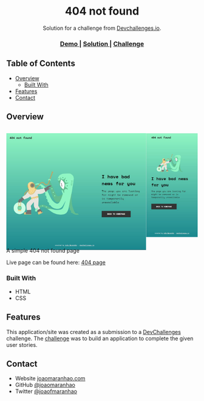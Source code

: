 <!-- Please update value in the {}  -->

<h1 align="center">404 not found</h1>

<div align="center">
   Solution for a challenge from  <a href="http://devchallenges.io" target="_blank">Devchallenges.io</a>.
</div>

<div align="center">
  <h3>
    <a href="https://{your-demo-link.your-domain}">
      Demo
    </a>
    <span> | </span>
    <a href="https://{your-url-to-the-solution}">
      Solution
    </a>
    <span> | </span>
    <a href="https://devchallenges.io/challenges/wBunSb7FPrIepJZAg0sY">
      Challenge
    </a>
  </h3>
</div>

<!-- TABLE OF CONTENTS -->

## Table of Contents

- [Overview](#overview)
  - [Built With](#built-with)
- [Features](#features)
- [Contact](#contact)

<!-- OVERVIEW -->

## Overview

<div style="display:flex; height:300px;">

![desktop screenshot](https://raw.githubusercontent.com/joaomaranhao/404-not-found/main/img/desktop.JPG)

![mobile screenshot](https://raw.githubusercontent.com/joaomaranhao/404-not-found/main/img/mobile.JPG)
</div>

A simple 404 not found page

Live page can be found here: [404 page](https://joaomaranhao.github.io/404-not-found/)

### Built With

- HTML
- CSS

## Features

<!-- List the features of your application or follow the template. Don't share the figma file here :) -->

This application/site was created as a submission to a [DevChallenges](https://devchallenges.io/challenges) challenge. The [challenge](https://devchallenges.io/challenges/wBunSb7FPrIepJZAg0sY) was to build an application to complete the given user stories.


## Contact

- Website [joaomaranhao.com](https://www.joaomaranhao.com.br)
- GitHub [@joaomaranhao](https://github.com/joaomaranhao)
- Twitter [@joaofmaranhao](https://twitter.com/joaofmaranhao)
